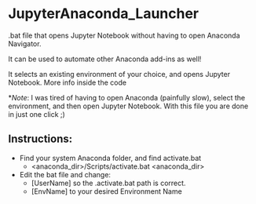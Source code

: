 # JupyterAnaconda_Launcher
.bat file that opens Jupyter Notebook without having to open Anaconda Navigator.

It can be used to automate other Anaconda add-ins as well!

It selects an existing environment of your choice, and opens Jupyter Notebook. More info inside the code

**Note*: I was tired of having to open Anaconda (painfully slow), select the environment, and then open Jupyter Notebook. With this file you are done in just one click ;)

## Instructions:
- Find your system Anaconda folder, and find activate.bat
  - <anaconda_dir>/Scripts/activate.bat <anaconda_dir>
- Edit the bat file and change:
  - [UserName] so the .activate.bat path is correct.
  - [EnvName] to your desired Environment Name
